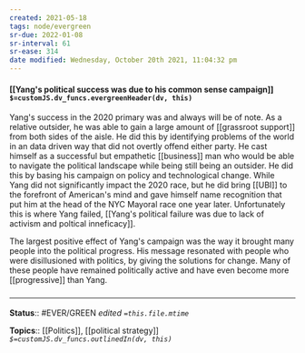 ```yaml
---
created: 2021-05-18
tags: node/evergreen
sr-due: 2022-01-08
sr-interval: 61
sr-ease: 314
date modified: Wednesday, October 20th 2021, 11:04:32 pm
---
```


#### [[Yang's political success was due to his common sense campaign]] `$=customJS.dv_funcs.evergreenHeader(dv, this)`

Yang's success in the 2020 primary was and always will be of note. As a relative outsider, he was able to gain a large amount of [[grassroot support]] from both sides of the aisle. He did this by identifying problems of the world in an data driven way that did not overtly offend either party. He cast himself as a successful but empathetic [[business]] man who would be able to navigate the political landscape while being still being an outsider. He did this by basing his campaign on policy and technological change. While Yang did not significantly impact the 2020 race, but he did bring [[UBI]] to the forefront of American's mind and gave himself name recognition that put him at the head of the NYC Mayoral race one year later. Unfortunately this is where Yang failed, [[Yang's political failure was due to lack of activism and poltical inneficacy]].

The largest positive effect of Yang's campaign was the way it brought many people into the political progress. His message resonated with people who were disillusioned with politics, by giving the solutions for change. Many of these people have remained politically active and have even become more [[progressive]] than Yang.

### <hr class="footnote"/>

**Status**:: #EVER/GREEN
*edited `=this.file.mtime`*

**Topics**:: [[Politics]], [[political strategy]]
*`$=customJS.dv_funcs.outlinedIn(dv, this)`*

